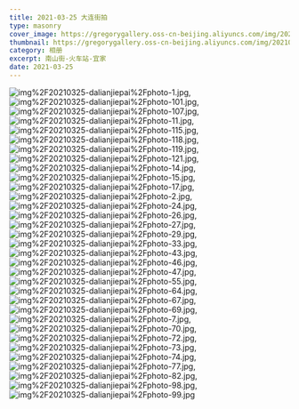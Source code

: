 ```yaml
---
title: 2021-03-25 大连街拍
type: masonry
cover_image: https://gregorygallery.oss-cn-beijing.aliyuncs.com/img/20210325-dalianjiepai/photo-27.jpg
thumbnail: https://gregorygallery.oss-cn-beijing.aliyuncs.com/img/20210325-dalianjiepai/photo-27.jpg
category: 相册
excerpt: 南山街-火车站-宜家
date: 2021-03-25
---
```


![img%2F20210325-dalianjiepai%2Fphoto-1.jpg]( https://gregorygallery.oss-cn-beijing.aliyuncs.com/img/20210325-dalianjiepai/photo-1.jpg "img%2F20210325-dalianjiepai%2Fphoto-1.jpg"),
![img%2F20210325-dalianjiepai%2Fphoto-101.jpg]( https://gregorygallery.oss-cn-beijing.aliyuncs.com/img/20210325-dalianjiepai/photo-101.jpg "img%2F20210325-dalianjiepai%2Fphoto-101.jpg"),
![img%2F20210325-dalianjiepai%2Fphoto-107.jpg]( https://gregorygallery.oss-cn-beijing.aliyuncs.com/img/20210325-dalianjiepai/photo-107.jpg "img%2F20210325-dalianjiepai%2Fphoto-107.jpg"),
![img%2F20210325-dalianjiepai%2Fphoto-11.jpg]( https://gregorygallery.oss-cn-beijing.aliyuncs.com/img/20210325-dalianjiepai/photo-11.jpg "img%2F20210325-dalianjiepai%2Fphoto-11.jpg"),
![img%2F20210325-dalianjiepai%2Fphoto-115.jpg]( https://gregorygallery.oss-cn-beijing.aliyuncs.com/img/20210325-dalianjiepai/photo-115.jpg "img%2F20210325-dalianjiepai%2Fphoto-115.jpg"),
![img%2F20210325-dalianjiepai%2Fphoto-118.jpg]( https://gregorygallery.oss-cn-beijing.aliyuncs.com/img/20210325-dalianjiepai/photo-118.jpg "img%2F20210325-dalianjiepai%2Fphoto-118.jpg"),
![img%2F20210325-dalianjiepai%2Fphoto-119.jpg]( https://gregorygallery.oss-cn-beijing.aliyuncs.com/img/20210325-dalianjiepai/photo-119.jpg "img%2F20210325-dalianjiepai%2Fphoto-119.jpg"),
![img%2F20210325-dalianjiepai%2Fphoto-121.jpg]( https://gregorygallery.oss-cn-beijing.aliyuncs.com/img/20210325-dalianjiepai/photo-121.jpg "img%2F20210325-dalianjiepai%2Fphoto-121.jpg"),
![img%2F20210325-dalianjiepai%2Fphoto-14.jpg]( https://gregorygallery.oss-cn-beijing.aliyuncs.com/img/20210325-dalianjiepai/photo-14.jpg "img%2F20210325-dalianjiepai%2Fphoto-14.jpg"),
![img%2F20210325-dalianjiepai%2Fphoto-15.jpg]( https://gregorygallery.oss-cn-beijing.aliyuncs.com/img/20210325-dalianjiepai/photo-15.jpg "img%2F20210325-dalianjiepai%2Fphoto-15.jpg"),
![img%2F20210325-dalianjiepai%2Fphoto-17.jpg]( https://gregorygallery.oss-cn-beijing.aliyuncs.com/img/20210325-dalianjiepai/photo-17.jpg "img%2F20210325-dalianjiepai%2Fphoto-17.jpg"),
![img%2F20210325-dalianjiepai%2Fphoto-2.jpg]( https://gregorygallery.oss-cn-beijing.aliyuncs.com/img/20210325-dalianjiepai/photo-2.jpg "img%2F20210325-dalianjiepai%2Fphoto-2.jpg"),
![img%2F20210325-dalianjiepai%2Fphoto-24.jpg]( https://gregorygallery.oss-cn-beijing.aliyuncs.com/img/20210325-dalianjiepai/photo-24.jpg "img%2F20210325-dalianjiepai%2Fphoto-24.jpg"),
![img%2F20210325-dalianjiepai%2Fphoto-26.jpg]( https://gregorygallery.oss-cn-beijing.aliyuncs.com/img/20210325-dalianjiepai/photo-26.jpg "img%2F20210325-dalianjiepai%2Fphoto-26.jpg"),
![img%2F20210325-dalianjiepai%2Fphoto-27.jpg]( https://gregorygallery.oss-cn-beijing.aliyuncs.com/img/20210325-dalianjiepai/photo-27.jpg "img%2F20210325-dalianjiepai%2Fphoto-27.jpg"),
![img%2F20210325-dalianjiepai%2Fphoto-29.jpg]( https://gregorygallery.oss-cn-beijing.aliyuncs.com/img/20210325-dalianjiepai/photo-29.jpg "img%2F20210325-dalianjiepai%2Fphoto-29.jpg"),
![img%2F20210325-dalianjiepai%2Fphoto-33.jpg]( https://gregorygallery.oss-cn-beijing.aliyuncs.com/img/20210325-dalianjiepai/photo-33.jpg "img%2F20210325-dalianjiepai%2Fphoto-33.jpg"),
![img%2F20210325-dalianjiepai%2Fphoto-43.jpg]( https://gregorygallery.oss-cn-beijing.aliyuncs.com/img/20210325-dalianjiepai/photo-43.jpg "img%2F20210325-dalianjiepai%2Fphoto-43.jpg"),
![img%2F20210325-dalianjiepai%2Fphoto-46.jpg]( https://gregorygallery.oss-cn-beijing.aliyuncs.com/img/20210325-dalianjiepai/photo-46.jpg "img%2F20210325-dalianjiepai%2Fphoto-46.jpg"),
![img%2F20210325-dalianjiepai%2Fphoto-47.jpg]( https://gregorygallery.oss-cn-beijing.aliyuncs.com/img/20210325-dalianjiepai/photo-47.jpg "img%2F20210325-dalianjiepai%2Fphoto-47.jpg"),
![img%2F20210325-dalianjiepai%2Fphoto-55.jpg]( https://gregorygallery.oss-cn-beijing.aliyuncs.com/img/20210325-dalianjiepai/photo-55.jpg "img%2F20210325-dalianjiepai%2Fphoto-55.jpg"),
![img%2F20210325-dalianjiepai%2Fphoto-64.jpg]( https://gregorygallery.oss-cn-beijing.aliyuncs.com/img/20210325-dalianjiepai/photo-64.jpg "img%2F20210325-dalianjiepai%2Fphoto-64.jpg"),
![img%2F20210325-dalianjiepai%2Fphoto-67.jpg]( https://gregorygallery.oss-cn-beijing.aliyuncs.com/img/20210325-dalianjiepai/photo-67.jpg "img%2F20210325-dalianjiepai%2Fphoto-67.jpg"),
![img%2F20210325-dalianjiepai%2Fphoto-69.jpg]( https://gregorygallery.oss-cn-beijing.aliyuncs.com/img/20210325-dalianjiepai/photo-69.jpg "img%2F20210325-dalianjiepai%2Fphoto-69.jpg"),
![img%2F20210325-dalianjiepai%2Fphoto-7.jpg]( https://gregorygallery.oss-cn-beijing.aliyuncs.com/img/20210325-dalianjiepai/photo-7.jpg "img%2F20210325-dalianjiepai%2Fphoto-7.jpg"),
![img%2F20210325-dalianjiepai%2Fphoto-70.jpg]( https://gregorygallery.oss-cn-beijing.aliyuncs.com/img/20210325-dalianjiepai/photo-70.jpg "img%2F20210325-dalianjiepai%2Fphoto-70.jpg"),
![img%2F20210325-dalianjiepai%2Fphoto-72.jpg]( https://gregorygallery.oss-cn-beijing.aliyuncs.com/img/20210325-dalianjiepai/photo-72.jpg "img%2F20210325-dalianjiepai%2Fphoto-72.jpg"),
![img%2F20210325-dalianjiepai%2Fphoto-73.jpg]( https://gregorygallery.oss-cn-beijing.aliyuncs.com/img/20210325-dalianjiepai/photo-73.jpg "img%2F20210325-dalianjiepai%2Fphoto-73.jpg"),
![img%2F20210325-dalianjiepai%2Fphoto-74.jpg]( https://gregorygallery.oss-cn-beijing.aliyuncs.com/img/20210325-dalianjiepai/photo-74.jpg "img%2F20210325-dalianjiepai%2Fphoto-74.jpg"),
![img%2F20210325-dalianjiepai%2Fphoto-77.jpg]( https://gregorygallery.oss-cn-beijing.aliyuncs.com/img/20210325-dalianjiepai/photo-77.jpg "img%2F20210325-dalianjiepai%2Fphoto-77.jpg"),
![img%2F20210325-dalianjiepai%2Fphoto-82.jpg]( https://gregorygallery.oss-cn-beijing.aliyuncs.com/img/20210325-dalianjiepai/photo-82.jpg "img%2F20210325-dalianjiepai%2Fphoto-82.jpg"),
![img%2F20210325-dalianjiepai%2Fphoto-98.jpg]( https://gregorygallery.oss-cn-beijing.aliyuncs.com/img/20210325-dalianjiepai/photo-98.jpg "img%2F20210325-dalianjiepai%2Fphoto-98.jpg"),
![img%2F20210325-dalianjiepai%2Fphoto-99.jpg]( https://gregorygallery.oss-cn-beijing.aliyuncs.com/img/20210325-dalianjiepai/photo-99.jpg "img%2F20210325-dalianjiepai%2Fphoto-99.jpg")
